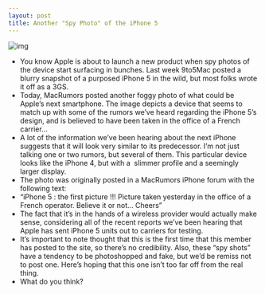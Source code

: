 ```yaml
---
layout: post
title: Another "Spy Photo" of the iPhone 5
---
```

![img](http://media.idownloadblog.com/wp-content/uploads/2011/08/iphone-5-spy-e1312478615590.jpg)
* You know Apple is about to launch a new product when spy photos of the device start surfacing in bunches. Last week 9to5Mac posted a blurry snapshot of a purposed iPhone 5 in the wild, but most folks wrote it off as a 3GS.
* Today, MacRumors posted another foggy photo of what could be Apple’s next smartphone. The image depicts a device that seems to match up with some of the rumors we’ve heard regarding the iPhone 5’s design, and is believed to have been taken in the office of a French carrier…
* A lot of the information we’ve been hearing about the next iPhone suggests that it will look very similar to its predecessor. I’m not just talking one or two rumors, but several of them. This particular device looks like the iPhone 4, but with a  slimmer profile and a seemingly larger display.
* The photo was originally posted in a MacRumors iPhone forum with the following text:
* “iPhone 5 : the first picture !!! Picture taken yesterday in the office of a French operator. Believe it or not… Cheers”
* The fact that it’s in the hands of a wireless provider would actually make sense, considering all of the recent reports we’ve been hearing that Apple has sent iPhone 5 units out to carriers for testing.
* It’s important to note thought that this is the first time that this member has posted to the site, so there’s no credibility. Also, these “spy shots” have a tendency to be photoshopped and fake, but we’d be remiss not to post one. Here’s hoping that this one isn’t too far off from the real thing.
* What do you think?


